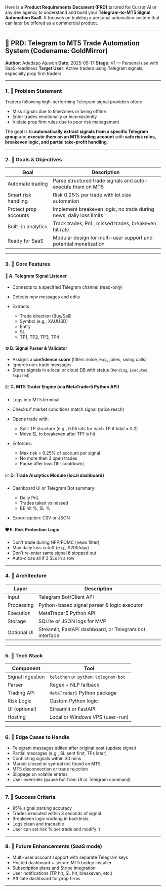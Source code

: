 Here is a **Product Requirements Document (PRD)** tailored for Cursor AI or any dev agency to understand and build your **Telegram-to-MT5 Signal Automation SaaS**. It focuses on building a personal automation system that can later be offered as a commercial product.

---

## 📄 PRD: **Telegram to MT5 Trade Automation System (Codename: GoldMirror)**

**Author**: Adedapo Ajuwon
**Date**: 2025-05-17
**Stage**: V1 — Personal use with SaaS-readiness
**Target User**: Active traders using Telegram signals, especially prop firm traders

---

### 1. 📌 Problem Statement

Traders following high-performing Telegram signal providers often:

* Miss signals due to timezones or being offline
* Enter trades emotionally or inconsistently
* Violate prop firm rules due to poor risk management

The goal is to **automatically extract signals from a specific Telegram group** and **execute them on an MT5 trading account** with **safe risk rules, breakeven logic, and partial take-profit handling**.

---

### 2. 🎯 Goals & Objectives

| Goal                  | Description                                                        |
| --------------------- | ------------------------------------------------------------------ |
| Automate trading      | Parse structured trade signals and auto-execute them on MT5        |
| Smart risk handling   | Risk 0.25% per trade with lot size automation                      |
| Protect prop accounts | Implement breakeven logic, no trade during news, daily loss limits |
| Built-in analytics    | Track trades, PnL, missed trades, breakeven hit rate               |
| Ready for SaaS        | Modular design for multi-user support and potential monetization   |

---

### 3. 🧠 Core Features

#### 🔁 A. Telegram Signal Listener

* Connects to a specified Telegram channel (read-only)
* Detects new messages and edits
* Extracts:

  * Trade direction (Buy/Sell)
  * Symbol (e.g., XAUUSD)
  * Entry
  * SL
  * TP1, TP2, TP3, TP4

#### ⚙️ B. Signal Parser & Validator

* Assigns a **confidence score** (filters noise, e.g., jokes, swing calls)
* Ignores non-trade messages
* Stores signals in a local or cloud DB with status (`Pending`, `Executed`, `Expired`)

#### 💹 C. MT5 Trader Engine (via MetaTrader5 Python API)

* Logs into MT5 terminal
* Checks if market conditions match signal (price reach)
* Opens trade with:

  * Split TP structure (e.g., 0.05 lots for each TP if total = 0.2)
  * Move SL to breakeven after TP1 is hit
* Enforces:

  * Max risk = 0.25% of account per signal
  * No more than 2 open trades
  * Pause after loss (1hr cooldown)

#### 📈 D. Trade Analytics Module (local dashboard)

* Dashboard UI or Telegram Bot summary:

  * Daily PnL
  * Trades taken vs missed
  * BE hit %, SL %
* Export option: CSV or JSON

#### 🛡️ E. Risk Protection Logic

* Don’t trade during NFP/FOMC (news filter)
* Max daily loss cutoff (e.g., \$200/day)
* Don’t re-enter same signal if stopped out
* Auto-close all if 2 SLs in a row

---

### 4. 🔧 Architecture

| Layer       | Description                                             |
| ----------- | ------------------------------------------------------- |
| Input       | Telegram Bot/Client API                                 |
| Processing  | Python-based signal parser & logic executor             |
| Execution   | MetaTrader5 Python API                                  |
| Storage     | SQLite or JSON logs for MVP                             |
| Optional UI | Streamlit, FastAPI dashboard, or Telegram bot interface |

---

### 5. 🔌 Tech Stack

| Component        | Tool                                |
| ---------------- | ----------------------------------- |
| Signal Ingestion | `telethon` or `python-telegram-bot` |
| Parser           | Regex + NLP fallback                |
| Trading API      | `MetaTrader5` Python package        |
| Risk Logic       | Custom Python logic                 |
| UI (optional)    | Streamlit or FastAPI                |
| Hosting          | Local or Windows VPS (user-run)     |

---

### 6. 🚨 Edge Cases to Handle

* Telegram messages edited after original post (update signal)
* Partial messages (e.g., SL sent first, TPs later)
* Conflicting signals within 30 mins
* Market closed or symbol not found on MT5
* MT5 disconnection or trade rejection
* Slippage on volatile entries
* User overrides (pause bot from UI or Telegram command)

---

### 7. 🧪 Success Criteria

* 95% signal parsing accuracy
* Trades executed within 3 seconds of signal
* Breakeven logic working in backtests
* Logs clean and traceable
* User can set risk % per trade and modify it

---

### 8. 🚀 Future Enhancements (SaaS mode)

* Multi-user account support with separate Telegram keys
* Hosted dashboard + secure MT5 bridge installer
* Subscription plans and Stripe integration
* User notifications (TP hit, SL hit, breakeven, etc.)
* Affiliate dashboard for prop firms

---
